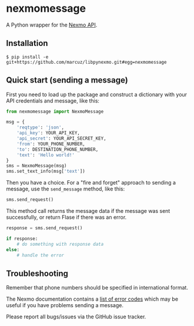nexmomessage
============


A Python wrapper for the [Nexmo API](https://www.nexmo.com/documentation/api/index.html).


Installation
------------

    $ pip install -e git+https://github.com/marcuz/libpynexmo.git#egg=nexmomessage


Quick start (sending a message)
-------------------------------

First you need to load up the package and construct a dictionary
with your API credentials and message, like this:

```python
from nexmomessage import NexmoMessage

msg = {
	'reqtype': 'json',
	'api_key': YOUR_API_KEY,
	'api_secret': YOUR_API_SECRET_KEY,
	'from': YOUR_PHONE_NUMBER,
	'to': DESTINATION_PHONE_NUMBER,
	'text': 'Hello world!'
}
sms = NexmoMessage(msg)
sms.set_text_info(msg['text'])
```

Then you have a choice. For a "fire and forget" approach to sending a message,
use the `send_message` method, like this:

```python
sms.send_request()
```

This method call returns the message data if the message was sent successfully,
or return Flase if there was an error.

```python
response = sms.send_request()

if response:
    # do something with response data
else:
    # handle the error
```


Troubleshooting
---------------

Remember that phone numbers should be specified in international format.

The Nexmo documentation contains a [list of error codes](http://nexmo.com/documentation/index.html#response_code)
which may be useful if you have problems sending a message.

Please report all bugs/issues via the GitHub issue tracker.